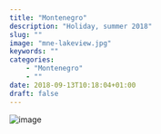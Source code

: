 ```yaml
---
title: "Montenegro"
description: "Holiday, summer 2018"
slug: ""
image: "mne-lakeview.jpg"
keywords: ""
categories: 
    - "Montenegro"
    - ""
date: 2018-09-13T10:18:04+01:00
draft: false
---
```


![image](../../img/mne-lakeview.jpg)